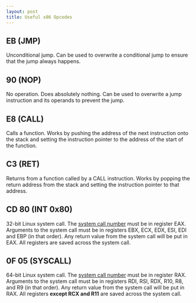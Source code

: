 ```yaml
---
layout: post
title: Useful x86 Opcodes
---
```


## EB (JMP)
Unconditional jump. Can be used to overwrite a conditional jump to ensure that the jump always happens.

## 90 (NOP)
No operation. Does absolutely nothing. Can be used to overwrite a jump instruction and its operands to prevent the jump.

## E8 (CALL)
Calls a function. Works by pushing the address of the next instruction onto the stack and setting the instruction pointer to the address of the start of the function.

## C3 (RET)
Returns from a function called by a CALL instruction. Works by popping the return address from the stack and setting the instruction pointer to that address.

## CD 80 (INT 0x80)
32-bit Linux system call. The [system call number](http://syscalls.kernelgrok.com/) must be in register EAX. Arguments to the system call must be in registers EBX, ECX, EDX, ESI, EDI and EBP (in that order). Any return value from the system call will be put in EAX. All registers are saved across the system call.

## 0F 05 (SYSCALL)
64-bit Linux system call. The [system call number](http://blog.rchapman.org/posts/Linux_System_Call_Table_for_x86_64/) must be in register RAX. Arguments to the system call must be in registers RDI, RSI, RDX, R10, R8, and R9 (in that order). Any return value from the system call will be put in RAX. All registers **except RCX and R11** are saved across the system call.
